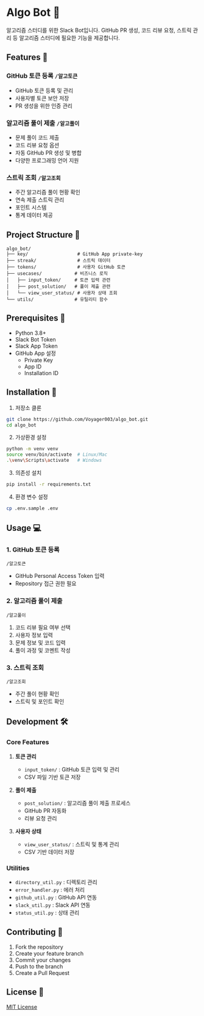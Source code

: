 # Algo Bot 🤖

알고리즘 스터디를 위한 Slack Bot입니다. GitHub PR 생성, 코드 리뷰 요청, 스트릭 관리 등 알고리즘 스터디에 필요한 기능을 제공합니다.

## Features 🌟

### GitHub 토큰 등록 `/알고토큰`
- GitHub 토큰 등록 및 관리
- 사용자별 토큰 보안 저장
- PR 생성을 위한 인증 관리

### 알고리즘 풀이 제출 `/알고풀이`
- 문제 풀이 코드 제출
- 코드 리뷰 요청 옵션
- 자동 GitHub PR 생성 및 병합
- 다양한 프로그래밍 언어 지원

### 스트릭 조회 `/알고조회`
- 주간 알고리즘 풀이 현황 확인
- 연속 제출 스트릭 관리
- 포인트 시스템
- 통계 데이터 제공

## Project Structure 📁

```
algo_bot/
├── key/                  # GitHub App private-key
├── streak/               # 스트릭 데이터
├── tokens/               # 사용자 GitHub 토큰
├── usecases/            # 비즈니스 로직
│   ├── input_token/     # 토큰 입력 관련
│   ├── post_solution/   # 풀이 제출 관련
│   └── view_user_status/ # 사용자 상태 조회
└── utils/               # 유틸리티 함수
```

## Prerequisites 🔧

- Python 3.8+
- Slack Bot Token
- Slack App Token
- GitHub App 설정
    - Private Key
    - App ID
    - Installation ID

## Installation 🚀

1. 저장소 클론

```bash
git clone https://github.com/Voyager003/algo_bot.git
cd algo_bot
```

2. 가상환경 설정

```bash
python -m venv venv
source venv/bin/activate  # Linux/Mac
.\venv\Scripts\activate   # Windows
```

3. 의존성 설치
```bash
pip install -r requirements.txt
```

4. 환경 변수 설정
```bash
cp .env.sample .env 
```

## Usage 💻

### 1. GitHub 토큰 등록
```
/알고토큰
```
- GitHub Personal Access Token 입력
- Repository 접근 권한 필요

### 2. 알고리즘 풀이 제출
```
/알고풀이
```
1. 코드 리뷰 필요 여부 선택
2. 사용자 정보 입력
3. 문제 정보 및 코드 입력
4. 풀이 과정 및 코멘트 작성

### 3. 스트릭 조회
```
/알고조회
```
- 주간 풀이 현황 확인
- 스트릭 및 포인트 확인

## Development 🛠

### Core Features

1. **토큰 관리**
    - `input_token/` : GitHub 토큰 입력 및 관리
    - CSV 파일 기반 토큰 저장

2. **풀이 제출**
    - `post_solution/` : 알고리즘 풀이 제출 프로세스
    - GitHub PR 자동화
    - 리뷰 요청 관리

3. **사용자 상태**
    - `view_user_status/` : 스트릭 및 통계 관리
    - CSV 기반 데이터 저장

### Utilities

- `directory_util.py` : 디렉토리 관리
- `error_handler.py` : 에러 처리
- `github_util.py` : GitHub API 연동
- `slack_util.py` : Slack API 연동
- `status_util.py` : 상태 관리

## Contributing 🤝

1. Fork the repository
2. Create your feature branch
3. Commit your changes
4. Push to the branch
5. Create a Pull Request

## License 📝

[MIT License](LICENSE)